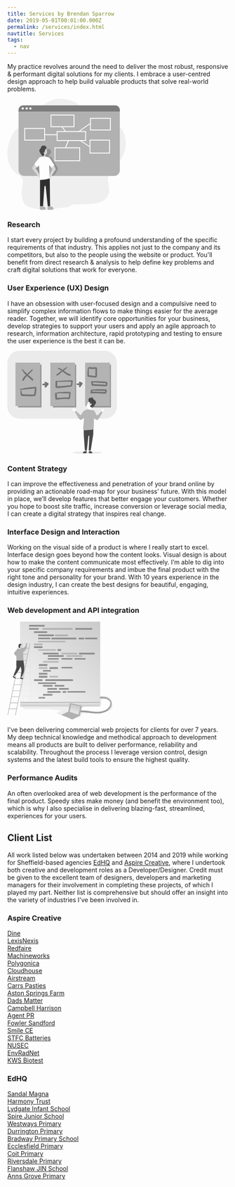 ```yaml
---
title: Services by Brendan Sparrow
date: 2019-05-01T00:01:00.000Z
permalink: /services/index.html
navtitle: Services
tags:
  - nav
---
```


<div class="illustrated">
  <p>My practice revolves around the need to deliver the most robust, responsive &amp; performant digital solutions for my clients. I embrace a user-centred design approach to help build valuable products that solve real-world problems.</p>
<svg xmlns="http://www.w3.org/2000/svg" width="270" height="253">
  <g fill="none" fill-rule="nonzero" style="mix-blend-mode:multiply">
    <path fill="#B3B3B3" d="M43.822 243.112c-.461.434 20.837 11.632 58.762 8.983 4.037-.275 11.276-3.442 15.3-3.866 5.179-.504 10.421-.258 15.583-.928 5.162-.67 10.434-2.442 13.963-6.256-25.09 6.667-65.676 1.47-91.21 2.123-5.75.149-9.474.78-12.364-.068-.016.002-.027.006-.034.012-2.876-.851-4.93-3.147-7.336-8.832-4.329-10.254-4.295-23.708-2.488-34.453 1.087-6.46 2.92-13.594-.517-19.168-2.314-3.747-6.49-5.815-10.154-8.257C10.21 163.675 2.26 148.305.449 132.604c-1.81-15.7 2.014-31.655 8.631-45.999 2.323-5.023 5.023-9.948 8.789-13.987 6.105-6.57 14.512-10.377 22.162-15.04A105.325 105.325 0 0 0 66.46 34.655c5.953-7.206 11-15.289 17.948-21.545 20.678-18.587 54.345-16.167 77.333-.539 15.012 10.194 26.808 25.212 43.314 32.74 17.491 8.003 39.54 7.333 53.058 21.037 6.926 7.016 10.375 16.866 11.488 26.666a69.087 69.087 0 0 1-14.187 49.89c-9.948 12.62-25.066 23.36-26.026 39.421-.474 7.948 2.826 15.683 2.962 23.644.22 11.445-6.72 22.715-17.022 27.658-17.627 8.456-59.727 5.264-67.918 7.439-25.112 6.667-65.676 1.466-91.206 2.12-5.75.148-9.474.77-12.364-.069a8.329 8.329 0 0 1-.017-.005z" opacity=".18"/>
    <rect width="231" height="160.5" x="25.5" y="15" fill="#B3B3B3" rx="13"/>
    <path fill="#000" d="M68.01 166.86c-2.286-2.645-5.18-5.4-5.002-8.901.13-2.59 1.947-4.735 3.675-6.663l4.056-4.536 5.433-6.061a34.275 34.275 0 0 1 4.335-4.286 4.94 4.94 0 0 0 1.14-1.06c.19-.301.343-.626.452-.966a44.877 44.877 0 0 0 2.662-14.933c0-1.242 0-2.62.845-3.522.587-.628 1.462-.878 2.29-1.094 1.82-.479 3.688-.928 5.568-.822 1.88.106 3.802.847 4.956 2.335 1.373 1.789 1.385 4.239 1.339 6.49-.047 2.25-6.265 5.447-6.303 7.68 0 .585 4.25.674 4.786.899 2.822 1.191 4.462 6.066 4.723 6.51 4.36 7.376 6.156 9.555 10.516 16.935.68 1.148 1.377 2.348 1.5 3.683.122 1.335-.355 2.683-.892 3.93a39.553 39.553 0 0 1-7.224 11.147 4.73 4.73 0 0 1-1.601 1.272c-1.74.725-3.756-.619-5.581-.157 1.795-3.989 6.527-6.413 7.296-10.724.422-2.446-.587-4.976-2.167-6.896-1.58-1.92-3.655-3.328-5.708-4.722-.532 3.71-1.066 7.42-1.601 11.13-.423 2.934-.845 5.914-.444 8.855.14 1.047.258 2.378-.659 2.891-.37.164-.774.237-1.179.212-5.999.06-11.994-.072-17.984-.394-1.982-.11-3.405 0-4.707-1.594-1.685-2.056-2.75-4.595-4.52-6.638z" opacity=".19"/>
    <path fill="#7E7E7E" d="M256.5 25.555V29h-231v-3.445C25.502 19.73 30.217 15.007 36.037 15h209.934c5.818.01 10.529 4.732 10.529 10.555z"/>
    <path fill="#FFF" d="M98.532 36.032h54.436v28.436H98.532V36.032zm1.936 26.5h50.564V37.968h-50.565v24.564zM38.532 66.532h47.436v28.436H38.532V66.531zm1.936 1.936v24.564h43.564V68.469H40.468zM188.532 43.532h47.435v28.436h-47.435V43.532zm1.935 26.5h43.565V45.468h-43.565v24.564zM107.532 110.532h58.436v31.436h-58.435v-31.435zm1.936 1.936v27.564h54.564v-27.565h-54.565zM187.532 93.032h46.435v31.436h-46.435V93.031zm1.935 29.5h42.565V94.969h-42.565v27.564zM112.532 73.532h66.936v22.436h-66.935V73.531zm1.936 20.5h63.064V75.469h-63.065v18.564z"/>
    <path fill="#FFF" d="M123.722 64.075l8.5 11.5 1.556-1.15-8.5-11.5zM85 82.718h28.5v-1.936H85zM187.942 55.71l-25.5 18 1.116 1.58 25.5-18zM188.519 108.184l-22-14-1.038 1.632 22 14zM138.609 94.622l-7 16.5 1.782.756 7-16.5z"/>
    <path fill="#D8D8D8" d="M89.745 114.716c.384 2.134.623 4.291.716 6.457a7.63 7.63 0 0 1-.142 2.42 2.681 2.681 0 0 1-1.47 1.83c-.453.185-.978.197-1.382.47-.325.241-.556.589-.654.984-.129.75-.129 1.515 0 2.265a3.13 3.13 0 0 1-.466 2.173 2.812 2.812 0 0 1-1.395.838 7.496 7.496 0 0 1-3.905.163 1.279 1.279 0 0 1-.57-.239 1.375 1.375 0 0 1-.367-.64 36.964 36.964 0 0 1-1.141-4.43c-.454-2.094-.925-4.234-.966-6.395-.042-2.16.387-4.388 1.594-6.172 1.208-1.784 3.29-3.057 5.414-2.931 1.192.145 2.35.5 3.422 1.046.895.41 1.104 1.19 1.312 2.161z"/>
    <path fill="#494949" d="M89.497 111.703c.059-1.082-.789-1.984-1.645-2.633-.16-.107-.3-.24-.418-.392-.12-.24-.21-.495-.267-.758-.346-.982-1.507-1.42-2.539-1.42-1.031 0-2.05.316-3.081.287-.835 0-1.67-.25-2.43.096a3.138 3.138 0 0 0-1.07.978A4.815 4.815 0 0 0 77 109.968c-.063.345-.059.703-.147 1.044a3.275 3.275 0 0 1-.55 1.058c-1.078 1.491-2.648 2.739-3.032 4.542-.242 1.142-.489 2.456.058 3.484 5.257 9.901 6.59 10.474 7.128 10.398.539-.075 3.524-.219 3.837-4.006.071-.256.097-.523.076-.788a1.412 1.412 0 0 0-.376-.548 4.608 4.608 0 0 1-.91-1.264 1.699 1.699 0 0 1 0-1.53 1.339 1.339 0 0 1 2.121-.143c.35-1.01-.69-2.153-.263-3.134.258-.594.977-.885 1.227-1.487.33-.797-.259-1.91.368-2.495.211-.148.435-.277.668-.387.355-.22.417-.519.605-.864.188-.346.222-.316.601-.514a1.955 1.955 0 0 0 1.086-1.63z"/>
    <path fill="#FFF" d="M79.657 131.606s-7.547 1.836-8.57 4.285c-1.021 2.45-9.29 10.104-9.083 13.148.207 3.045 5.883 6.904 5.883 6.904l4.341-4.222 2.04 32.84s8.269 2.112 14.68 0c6.41-2.11 7.513-3.685 7.513-3.685l-1.103-30.355 5.216 6.794 6.926-5.962s-10.22-16.648-11.96-17.662c-1.74-1.013-9.536-2.191-9.536-2.191s-3.446 2.077-6.347.106z"/>
    <path fill="#D8D8D8" d="M62.027 149s-5.383 7.412-5.526 8.633c-.143 1.22 14.56 19.271 14.56 19.271s1.108 4.024 2.939 4.596l-.584-9.661s-8.029-13.515-9-13.302l2.844-3.02s-4.577-3.21-5.233-6.517zM100.784 157.32l2.01 2.852-6.385 12.982s-2.283 1.175-2.405 2.249c-.122 1.073 2.484 0 2.484 0L96.69 181s2.812-3.098 4.094-5.597c1.283-2.5 8.828-13.58 9.156-14.955.61-2.465-3.611-7.948-3.611-7.948l-5.545 4.82z"/>
    <path fill="#2F2F2F" d="M74.5 184.686V244.5h6.861l3.14-45.683 2.754-.505 4.909 46.167H97.5L96.68 181s-8.965 3.135-22.18 3.686z"/>
    <path fill="#B3B3B3" d="M87.478 251.533c0 .129 0 .262-.03.39 0 0-10.207 1.057-11.886.31-1.68-.747-1.56-1.185-1.56-1.185l.471-6.548h6.96c4.991.76 5.925 4.246 6.058 6.157v.043c.015.278.011.556-.013.833zM91.93 244.5l-.428 6.545s-.124.429 1.561 1.184c1.686.755 11.897-.309 11.897-.309s.922-6.36-6.043-7.42h-6.986z"/>
    <circle cx="35" cy="22" r="2.5" fill="#FFF"/>
    <circle cx="44" cy="22" r="2.5" fill="#FFF"/>
    <circle cx="52.5" cy="22" r="2.5" fill="#FFF"/>
  </g>
</svg>

</div>


### Research

I start every project by building a profound understanding of the specific requirements of that industry. This applies not just to the company and its competitors, but also to the people using the website or product. You'll benefit from direct research &amp; analysis to help define key problems and craft digital solutions that work for everyone.


### User Experience (UX) Design

<div class="illustrated">
  <p>I have an obsession with user-focused design and a compulsive need to simplify complex information flows to make things easier for the average reader. Together, we will identify core opportunities for your business, develop strategies to support your users and apply an agile approach to research, information architecture, rapid prototyping and testing to ensure the user experience is the best it can be.</p>
  <svg xmlns="http://www.w3.org/2000/svg" width="250" height="235">
  <g fill="none" fill-rule="nonzero">
    <ellipse cx="182.529" cy="231.623" fill="#B3B3B3" opacity=".25" rx="33.975" ry="2.853"/>
    <rect width="249.676" height="154.446" fill="#B3B3B3" opacity=".25" rx="27.6"/>
    <path fill="#979797" d="M24.569 31.471h53.275v97.441H24.569zM103.755 31.471h53.275v97.441h-53.275zM182.946 31.471h53.275v97.441h-53.275z"/>
    <path fill="#4A4A4A" d="M175.157 179.667c-.507.05-.897.47-.907.98v8.691c-.025 2.99 2.216 31.123 2.657 36.613.04.525.478.93 1.005.931h2.45a.98.98 0 0 0 .981-.902l3.51-31.887a.98.98 0 0 1 .765-.872 1.005 1.005 0 0 1 1.245 1.02l-1.245 31.587a1.015 1.015 0 0 0 1.01 1.054h2.71c.492-.006.906-.367.98-.853.824-5.254 5.192-33.171 5.525-35.171.3-1.784.23-9.432.196-12.314a1.015 1.015 0 0 0-1.117-.98l-19.765 2.103z"/>
    <path fill="#B3B3B3" d="M18.539 26.877h56.294v98.946H18.539zM97.995 26.877h56.294v98.946H97.995zM177.446 26.877h56.294v98.946h-56.294z"/>
    <path fill="#747474" d="M65.892 90.495c-.314 3.368-.431 7.608-1.71 10.755-1.157 2.853-5.25 2.069-7.711 2.108a247.647 247.647 0 0 1-19.03-.412c-1.794-.113-3.632 0-5.245-.794a1.667 1.667 0 0 1-1.167-.642c-1.171-1.574-1.01-3.878-1.093-5.78-.134-2.073.03-4.155.49-6.181a.686.686 0 0 1 1.31 0c.49 2.054.75 4.132 1.141 6.21.197 1.02.52 2.016.692 3.016 1.416-.162 2.94.142 4.338.235a251.054 251.054 0 0 0 17.127.54c1.113-.001 2.22-.001 3.334-.025.549 0 1.598.151 2.308.078-.171-.177.265-1.01.373-1.55.181-.886.343-1.778.49-2.67.327-1.919.572-3.847.736-5.785.078-.868.534-2.804.406-4.005-1.093-.044-2.416.319-3.372.407l-4.26.397c-2.84.268-5.678.552-8.515.853-2.993.327-5.987.624-8.98.892-2.819.26-5.706.083-8.495.387-.883.094-1.074-1.402-.206-1.544 4.333-.715 8.588-1.931 12.98-2.544 3.922-.549 7.843-.98 11.794-1.436 1.893-.21 3.79-.427 5.682-.618 1.588-.162 3.71-.809 5.255-.147 2.799 1.196 1.544 5.961 1.328 8.255zM38.118 50.735a29.848 29.848 0 0 0 4.088 4.554c-3.294 3.128-6.8 6.8-8.24 11.01-.677 1.96 2.088 2.828 3.152 1.328 1.5-2.112 2.661-4.411 4.318-6.426a57.66 57.66 0 0 1 3.329-3.681c3.774 3.132 7.755 6 10.931 9.804 1.677 2.004 4.574-.893 2.878-2.878-3.221-3.765-7.314-6.495-11.182-9.515 3.559-3.431 7.152-6.808 10.26-10.686.922-1.147-.598-2.78-1.657-1.652-3.46 3.677-7.397 6.863-11.137 10.25a40.902 40.902 0 0 1-5.05-5.29c-1.622-2.033-3.274-3.984-5.475-5.416-.98-.622-2.098.829-1.23 1.598 2.2 1.956 3.323 4.633 5.015 7zM114.559 56.255c3.794-1.667 6.539-5.392 9.74-7.927l1.47-1.161c1.29 1.014 2.57 2.049 3.883 3.054a51.686 51.686 0 0 0 6.206 4.156c2.2 1.23 4.966 3.035 7.549 2.53 1.206-.235 1.333-1.73.667-2.525-.898-1.058-1.804-1.245-3.084-1.764a37.804 37.804 0 0 1-4.412-2.162c-2.225-1.27-4.299-2.77-6.406-4.216l-1.73-1.191c.543-.426 1.087-.853 1.622-1.29.98-.784 1.96-1.558 2.94-2.377.604-.514 2.452-2.735 3.246-2.534a.707.707 0 1 0 .377-1.363c-1.857-.49-3.166.78-4.68 1.755-2.04 1.309-4.01 2.726-5.981 4.142a45.515 45.515 0 0 0-8.892-4.71c-1.28-.49-2.201 1.656-.942 2.225a37.858 37.858 0 0 1 7.196 4.378c-1.514 1.078-3.02 2.176-4.44 3.372-1.962 1.667-3.707 3.466-6.113 4.52-2.123.926-.304 3.995 1.784 3.088zM147.559 67.328a266.838 266.838 0 0 0-34 1.638 1.96 1.96 0 0 0-3.647.94c-.152 3.03-.118 6.08-.157 9.119 0 1.794-.53 4.289 1.338 5.338 1.868 1.049 5.235.181 7.319.044 3.14-.206 6.28-.453 9.421-.74 5.696-.53 11.765-.888 17.334-2.152 1.882-.427 2.612-1.569 2.862-3.432.407-3.058.726-6.132 1.094-9.2.098-.849-.8-1.545-1.564-1.555zm-2.451 8.461c-.172 1.319.196 2.368-1.314 2.623-1.235.206-2.505.284-3.75.421-4.377.49-8.765.839-13.152 1.192-2.2.176-4.399.34-6.598.49-1.255.078-2.51.147-3.77.215-.833.045-2.078-.152-2.828.138h-.103v-.907l.059-2.736c.044-2.102.127-4.215.123-6.318 10.637-.593 21.362-.72 32.014-.49-.222 1.784-.45 3.575-.681 5.372zM142.54 93.544c-5.687-.04-11.393 0-17.074.26-4.495.21-9.358.162-13.613 1.828-.878-.867-2.593-.171-2.78 1.226-.539 4.044.162 8.426.432 12.49.064.98.828 2 1.917 1.917 8.279-.672 16.705-1.834 25-1.623 1.47.04 3.558.633 4.946.108 1.26-.49 1.52-1.672 1.784-2.863a46.53 46.53 0 0 0 .98-11.74 1.632 1.632 0 0 0-1.593-1.603zm-2.535 12.47l-.113.49h-.137c-.49-.328-1.726-.166-2.363-.205-1.74-.108-3.485-.118-5.225-.083-6.304.132-12.608.657-18.902 1.078-.093-3.309-.108-6.755-.77-9.956 4.54-1.206 9.78-.568 14.392-.632 4.691-.064 9.383-.054 14.074 0 0 1.206-.035 2.417-.128 3.627-.137 1.927-.735 3.814-.828 5.682zM197.53 60.828c1.524.192 3.235.603 4.715-.039 2.79-1.215 2.265-4.647 2.265-7.127 0-4.162.034-8.334 0-12.486-.025-3.137-1.226-4.225-4.343-3.754a32.51 32.51 0 0 1-12.255-.49 1.775 1.775 0 0 0-1.907.71.936.936 0 0 0-.956.324c-1.96 2.681-1.931 5.985-2.162 9.176-.142 2.025-.2 4.05-.235 6.079-.03 1.392-.446 3.52.343 4.808.588.956 1.686 1.084 2.691 1.246 2.05.333 4.108.593 6.172.852l5.671.701zm-11.496-4.995c-.514-2.74-.112-5.99-.196-8.706-.068-2.318-.284-4.794.236-7.083.233.221.523.374.838.441 2.476.583 5.002.923 7.544 1.015 2.113.064 4.181-.319 6.26-.46a.657.657 0 0 1 0 .136V52.221c0 1.2.382 3.21 0 4.323-.191.569.083.559-.593.819-.373.142-1.27-.138-1.662-.187-1.422-.171-2.843-.352-4.265-.534a633.002 633.002 0 0 0-4.265-.534c-.906-.108-2.735.015-3.897-.275zM192.446 69.716c-.309.03-.618.044-.921.073a1.078 1.078 0 0 0 0 2.157h.21a30.392 30.392 0 0 0 0 4.118c.044 1.294.05 2.603 1.378 3.26 1.328.656 3.23.387 4.666.446l6.177.25 12.833.524c2.059.088 4.118.186 6.177.25 1.323.044 2.77.152 3.799-.863 1.495-1.47 2.034-6.52.936-8.25-.72-1.142-2.078-1.142-3.27-1.264-2.245-.236-4.5-.412-6.755-.574a169.608 169.608 0 0 0-23.25-.294 1.569 1.569 0 0 0-1.98.167zm16.04 2.94c2.744.148 5.485.349 8.225.57 1.289.102 2.573.215 3.863.333.936.093 2.789 0 3.985.284.088 1.142.03 2.941-.49 3.309-.52.368-3.182-.103-3.922-.137l-9.03-.407-8.558-.387-4.275-.196-1.902-.089c-.147 0-.563-.063-.95-.108-.094-1.23.058-2.48-.025-3.71 4.338.181 8.71.304 13.078.539zM223.902 87.75c-3.72-.26-7.49-.24-11.216-.294-7.27-.108-14.49.054-21.69 1.069-.663.093-.746.735-.491 1.2a.819.819 0 0 0-.04.099c-.49 1.47-.49 3.044-.842 4.563a1.995 1.995 0 0 0 1.897 2.49c7.333-.062 14.663.036 21.99.295 3.098.117 6.686.784 9.745.289 2.941-.49 3.235-3.432 3.554-5.927.314-2.397-.515-3.617-2.907-3.784zm-1.47 5.946c-.785.456-3.167-.103-4.118-.157-3.025-.176-6.054-.289-9.079-.382a459.75 459.75 0 0 0-15.309-.216 7.657 7.657 0 0 0-.049-2.524c4.81.313 9.608.377 14.437.49 2.764.059 5.53.078 8.294.142l3.897.103 2.45.078.344.035c-.118 1.005-.358 2.122-.887 2.431h.02zM91.71 72.784a47.593 47.593 0 0 0-5.102-2.358 1.554 1.554 0 0 0-1.55.407 1.74 1.74 0 0 0-.342.52l-.064.181a1.534 1.534 0 0 0 .407 1.55c.56.426 1.147.819 1.755 1.176l-.49.024c-1.804.084-3.726.108-5.461.638-1.569.49-1.662 2.838 0 3.274 1.76.46 3.652.427 5.46.436h.49a14.426 14.426 0 0 0-1.686 2.196c-1.205 2.045 1.442 3.74 3.098 2.393 1.368-1.113 2.427-2.652 3.56-3.996.872-1.034 2.269-2.166 2.289-3.637.02-1.47-1.167-2.181-2.363-2.804zM170.706 72.74a21.03 21.03 0 0 0-4.956-2.343c-.873-.24-2.637.025-2.544 1.319.069.98.76 1.75 1.662 2.382-.863.093-1.73.147-2.603.157-1.236 0-2.613-.04-3.775.426a1.348 1.348 0 0 0-.318 2.422c1.73 1.216 4.21 1.22 6.5.98-.701.927-1.471 1.843-1.437 3.05 0 1.088 1.142 2.117 2.26 1.72 1.407-.49 1.985-1.701 2.809-2.873a408.299 408.299 0 0 0 3.122-4.5 2.03 2.03 0 0 0-.72-2.74z"/>
    <path fill="#FFF" d="M153.5 134.123c-.466.044-.814-.398-1.088-.78a16.21 16.21 0 0 0-2.73-2.975 4.005 4.005 0 0 0 .93 2.578l-.833-1.745c-.088-.186-.25-.402-.446-.338-.196.063-.19.24-.2.397a3.53 3.53 0 0 0 .823 2.475l-.554-1.299c-.083-.19-.206-.411-.417-.416-.21-.005-.377.323-.382.578a2.863 2.863 0 0 0 1.088 2.29 1.642 1.642 0 0 0-1.176-.952c-.157.618.313 1.216.789 1.647 1.426 1.314 6.304 4.8 7.132 1.211.216-.926-.426-1.441-.98-2.103-.824-1.02-.927-2.53-1.804-3.431-.044.206-.368 2.887-.152 2.863zM215.598 132.417h.466c.127.624.23 1.251.309 1.882.039.348.176.804.529.804a.652.652 0 0 0 .49-.358c.696-1.03.775-2.333.887-3.569 0-.19.103-.44.295-.416.19.024.205.215.22.372.086.879.086 1.764 0 2.643a4.456 4.456 0 0 1 .348-2.113c.201-.03.3.235.319.436a6.559 6.559 0 0 1-.186 2.25 8.03 8.03 0 0 1 .303-1.402c.045-.142.152-.314.295-.27.142.045.132.162.142.265a5.123 5.123 0 0 1-.343 2.412c.043-.389.138-.77.284-1.132.088-.045.167.088.176.19a3.226 3.226 0 0 1-.49 1.716c-.755 1.471-2.941 5.363-4.02 2.108-.24-.72-.21-5.818-.024-5.818zM185.848 115.833s-3.922 4.339-4.515 8.937c-.593 4.598 3.226 5.642 3.618 5.995.392.353 0 4.367 0 4.367s8.059 2.211 7.162.922c-1.843-2.637 1.127-5.931 1.127-5.931s6.726-16.23-7.392-14.29z"/>
    <path fill="#4A4A4A" d="M185.118 110.71a6.245 6.245 0 0 1 4.411-4.362 7.118 7.118 0 0 0-1.004 2.877 4.5 4.5 0 0 1 2.794-2.696 7.843 7.843 0 0 1 3.97-.225 6.804 6.804 0 0 0-2 1.294l2.868-.49c-.632.03-1.025.774-.917 1.392a2.941 2.941 0 0 0 1.035 1.544c1.22 1.123 2.637 2.03 3.813 3.201 1.177 1.172 2.142 2.701 2.113 4.363-.025 1.568-.936 3.015-2.113 4.054-.23.17-.417.389-.549.642-.075.26-.107.53-.093.799-.073 1.613-1.47 2.804-2.833 3.686-1.363.883-2.863 1.794-3.373 3.324a3.294 3.294 0 0 1-1.436-2.338 2.118 2.118 0 0 0-1.245 1.044 2.873 2.873 0 0 1-.588-1.79 3.24 3.24 0 0 0-1.236.98l.05-4.445c.46.784 1.68.353 2.347-.26.74-.686 1.388-1.765.917-2.657-.426-.799-1.593-.946-2.402-.53a4.735 4.735 0 0 0-1.774 2.015c-.515-.676-.162-1.652.274-2.382.436-.73.951-1.47.701-2.309-3.255.623-4.348-4.397-3.73-6.73z"/>
    <path fill="#B6B6B6" d="M217.137 139.515l-.147.299c-1.137 2.284-8.539 16.94-11.72 17.45-3.432.55-7.73-4.048-7.73-4.048v.46l-.437 20.711a5.52 5.52 0 0 1-5.152 5.392l-12.985.878-1.745.118a4.113 4.113 0 0 1-4.368-4.461l2.157-24.24s-4.809 5.882-8.785 4.808c-3.975-1.073-12.147-18.51-12.147-18.51l2.373-1.573 10.716 9.917s.69-.554 4.411-6.348c3.721-5.794 8.971-6.49 10.785-6.902a9.926 9.926 0 0 1 2.593.098c3.921.46 10.662 1.887 12.45 2.49 2.349.799 4.413 9.142 6.628 10.662 2.216 1.52 9.843-8.8 10.069-9.103l1.328.828 1.706 1.074z"/>
    <path fill="#ECECEC" d="M177.623 226.907v2.113l2.941-.231.186-1.882zM186.176 226.907v2.113l2.947-.231.181-1.882z"/>
    <path fill="#4A4A4A" d="M180.843 227.926a4.348 4.348 0 0 1-2.5.78.882.882 0 0 1-.49-.108c-.147-.098-.235-.274-.387-.368a.936.936 0 0 0-.824.079l-2.01.877c-.82.273-1.55.77-2.103 1.437-.172.23-.266.51-.27.799.066.46.336.866.736 1.103.86.566 1.878.848 2.907.803 1.023-.04 2.038-.19 3.03-.446a2.632 2.632 0 0 0 1.392-.612c.26-.305.43-.677.49-1.074.122-.583.112-1.176.225-1.755.015-.122-.02-1.642-.196-1.515zM188.353 228.975c.28-.083.642-1.014.931-1.053.589-.079 1.142.568 1.642.892a8.716 8.716 0 0 1 2.182 1.755c.49.598.755 1.524.235 2.073-.368.387-2.04.412-1.505.407h-2.94a11.201 11.201 0 0 1-1.565-.162c-2.28-.333-1.495-2.539-1.554-3.681-.132-2.319 1.285.152 2.574-.23z"/>
  </g>
</svg>

</div>



### Content Strategy

I can improve the effectiveness and penetration of your brand online by providing an actionable road-map for your business’ future. With this model in place, we’ll develop features that better engage your customers. Whether you hope to boost site traffic, increase conversion or leverage social media, I can create a digital strategy that inspires real change.


### Interface Design and Interaction

Working on the visual side of a product is where I really start to excel. Interface design goes beyond how the content looks. Visual design is about how to make the content communicate most effectively. I’m able to dig into your specific company requirements and imbue the final product with the right tone and personality for your brand. With 10 years experience in the design industry, I can create the best designs for beautiful, engaging, intuitive experiences.

### Web development and API integration

<div class="illustrated">
  <svg xmlns="http://www.w3.org/2000/svg" width="240" height="223">
  <defs>
    <linearGradient id="a" x1="152.375%" x2="-11.785%" y1="-62.691%" y2="118.011%">
      <stop offset="0%" stop-color="#FFF" stop-opacity="0"/>
      <stop offset="100%" stop-color="#FFF"/>
    </linearGradient>
    <linearGradient id="b" x1="50.002%" x2="50.002%" y1="208.092%" y2="-98.947%">
      <stop offset="0%" stop-color="#FFF" stop-opacity="0"/>
      <stop offset="99%" stop-color="#FFF"/>
    </linearGradient>
    <linearGradient id="c" x1="74.508%" x2="26.609%" y1="-61.705%" y2="146.279%">
      <stop offset="0%" stop-color="#FFF" stop-opacity="0"/>
      <stop offset="100%" stop-color="#FFF"/>
    </linearGradient>
  </defs>
  <g fill="none" fill-rule="nonzero" style="mix-blend-mode:multiply">
    <path fill="#6D6D6D" d="M239.68 188.516c.414 4.651-.61 8.62-2.333 10.772-1.723 2.152-4.3 3.495-6.964 4.211-2.664.716-11.311 2.884-14.064 3.039 2.675-.832 12.97-3.942 14.312-6.402a31.773 31.773 0 0 0 1.475-3.485c.909-2.284 2.098-12.974 3.854-14.73 2.042-2.026 3.523 4.338 3.72 6.595zM124.789 201.418a663.743 663.743 0 0 0-73.905-2.554c-7.001.154-15.214-.16-19.233-5.895 4.487-3.496 10.586-3.853 16.266-4.046 55.833-1.993 107.62-3.683 163.454-5.675-2.56-1.855 0-6.386-.518-9.507 5.505-1.684 17.153.93 20.769 4.756-3.385-2.427-10.607-3.303-13.69-2.042-3.082 1.26-5.582 4.035-3.903 6.903.496.848 1.294 1.569 1.426 2.543.22 1.624-1.48 2.802-2.994 3.43-13.338 5.504-29.555.236-42.44 6.748a4.91 4.91 0 0 0-1.96 1.514c-1.916 2.912 2.576 5.768 6.01 6.346a246.094 246.094 0 0 0 37.179 3.424l-42.215 1.96c1.205 1.442.594 3.776-.81 5.026-1.403 1.25-3.335 1.651-5.185 1.981-15.622 2.67-37.75 1.608-50.84-8.807 3.98-2.334 8.394-4.134 12.589-6.105z" opacity=".1"/>
    <path fill="#B3B3B3" d="M23.367 61.525l-6.055 6.903c-1.057 1.2-2.202 2.62-1.96 4.205.199.894.64 1.715 1.277 2.373a21.958 21.958 0 0 0 3.892 3.638c2.037-5.549 3.611-11.246 2.846-17.12zM29.312 0h182.262v182.73H29.312z"/>
    <path fill="url(#a)" d="M29.312 0h182.262v182.73H29.312z"/>
    <path fill="#B3B3B3" d="M.335 212.178L33.397 49.232l1.133.23L1.468 212.407zM17.698 212.981L51.052 49.624l1.133.231L18.83 213.213z"/>
    <path fill="#B3B3B3" d="M31.635 59.868h17.67v1.156h-17.67zM28.85 73.662h17.67v1.156H28.85zM26.059 87.451h17.67v1.156h-17.67zM23.268 101.246h17.67v1.156h-17.67zM20.477 115.04h17.67v1.156h-17.67zM17.686 128.835h17.67v1.156h-17.67zM14.901 142.629h17.67v1.156h-17.67zM12.11 156.424h17.67v1.156H12.11zM9.319 170.218h17.67v1.156H9.319zM6.528 184.013h17.67v1.156H6.528zM3.738 197.802h17.67v1.156H3.738z"/>
    <path fill="#AAA" d="M53.846 182.576L52.404 51.49l-1.206-.231.11 9.98h-3.22c-.05-1.718-.286-3.38-.892-4.503-1.7-3.165-3.853 0-4.47 2.119-.275.925-.704 1.9-1.535 2.367h-3.248a5.554 5.554 0 0 0-1.156-.11 3.81 3.81 0 0 0-.71.105h-1.651l-.127-10.156-1.205-.226.154 12.583c-.083.132-.165.27-.237.413-.738 1.448-.925 3.1-1.1 4.718-1.542 16.2-.728 32.515.093 48.765.143 2.813.291 5.675 1.255 8.323.206.571.462 1.124.765 1.651l.693 55.332 19.129-.044zm-1.206-.27l-16.695-.038-.149-12.325 16.707.039.137 12.324zm-.148-13.453l-16.723-.038-.154-12.325 16.728.044.149 12.32zm-.149-13.447l-16.728-.061-.154-12.325 16.745.044.137 12.342zm-.149-13.454l-16.75-.044-.154-12.325h1.1c.154.083.312.156.474.22.96.33 2.014.255 2.918-.209h12.286l.126 12.358zm-.148-13.453H40.993c.155-.263.256-.555.297-.859.154-1.15-.484-2.229-.92-3.302-1.04-2.577-.935-5.417-.319-8.164l11.863.028.132 12.297zm-.149-13.453h-11.56c.199-.721.43-1.431.678-2.125 1.233-3.402 2.906-6.671 3.72-10.183h7.03l.132 12.308zm-.165-13.453h-6.776c.694-4.046.149-8.257.407-12.325H51.6l.132 12.325zm-.149-13.454h-6.12c.099-.983.27-1.958.511-2.917.364-1.387.903-2.752 1.129-4.156a21.468 21.468 0 0 0-.1-5.246h4.448l.132 12.32zm-.28-25.772l.137 12.325h-4.524a17.538 17.538 0 0 1-.044-1.784c.077-2.125.666-4.2.913-6.314.173-1.4.272-2.81.298-4.222l3.22-.005z" opacity=".1"/>
    <g fill="#747474" opacity=".75">
      <path d="M49.459 7.596h35.648v3.721H49.459zM49.459 14.802h21.76v3.501h-21.76z"/>
      <path d="M79.993 14.802h68.472v3.523H79.993z" opacity=".54"/>
      <path d="M154.872 14.802h38.543v3.523h-38.543zM60.776 22.007h29.917v3.694H60.776z"/>
      <path d="M60.776 49.701h19.42v4.156h-19.42z" opacity=".48"/>
      <path d="M114.402 62.406h8.202v4.139h-8.202zM60.776 55.899h19.42v4.156h-19.42zM60.776 130.91h19.42v4.156h-19.42zM71.83 96.584h19.42v4.156H71.83z"/>
      <path d="M71.83 103.404h19.42v4.156H71.83z" opacity=".48"/>
      <path d="M71.83 116.422h19.42v4.156H71.83zM71.83 123.242h19.42v4.156H71.83zM96.01 103.404h19.42v4.156H96.01z"/>
      <path d="M96.01 123.033h19.42v4.156H96.01z" opacity=".48"/>
      <path d="M86.505 130.91h63.044v4.156H86.505zM70.382 29.213h35.648v3.721H70.382z"/>
      <path d="M108.358 29.213h29.879v4.134h-29.88z" opacity=".52"/>
      <path d="M70.332 36.424H97.86v3.501H70.332z"/>
      <path d="M70.332 62.873h40.25v3.264h-40.25z" opacity=".48"/>
      <path d="M177.374 36.424h27.528v3.501h-27.528zM100.503 36.424h56.807v3.881h-56.807zM162.705 36.424h12.523v3.947h-12.523z"/>
      <path d="M70.228 43.629h62.07v3.473h-62.07z" opacity=".48"/>
      <path d="M70.228 138.171h40.938v3.628H70.228zM81.23 70.75h35.649v3.721H81.23z"/>
      <path d="M81.23 89.554h35.649v3.721H81.23z" opacity=".48"/>
      <path d="M81.23 164.571h21.65v3.6H81.23zM71.472 171.545h14.664v3.325H71.472zM81.23 144.11h21.98v3.721H81.23zM107.736 144.11h21.98v3.721h-21.98zM91.31 150.93h21.98v3.721H91.31zM117.809 150.93h21.98v3.721h-21.98zM91.31 157.905h30.154v3.721H91.31zM126.182 157.905h8.053v3.721h-8.053zM81.23 110.015h17.83v3.556H81.23zM92.07 82.943h24.815v3.314H92.07zM123.479 82.943h24.815v3.314h-24.815zM123.479 102.991h24.815v3.314h-24.815zM153.237 82.943h24.815v3.314h-24.815zM137.163 158.059h40.888v3.314h-40.888z"/>
      <path d="M123.39 70.75h35.649v3.721H123.39z" opacity=".48"/>
      <path d="M92.808 76.332h35.648v3.721H92.808z"/>
      <path d="M134.962 76.332h35.648v3.721h-35.648z" opacity=".48"/>
      <path d="M163.53 70.75h35.648v3.721H163.53z"/>
    </g>
    <path fill="#F0F0F0" d="M44.064 48.006a2.813 2.813 0 0 1-.137-1.002 1.47 1.47 0 0 0 0-.44 1.651 1.651 0 0 0-.358-.551 1.778 1.778 0 0 1-.253-1.652c.38-.077.512-.374.644-.732.093-.371.247-.725.457-1.046a.286.286 0 0 1 .203-.126c.091.009.17.065.21.149.159.319-.05.754.164 1.034.127.154.347.204.501.325.33.248.347.754.639 1.035.069.053.132.114.187.182.06.11.084.238.066.363-.033.49-.203.961-.49 1.36-.279.279-.48.626-.583 1.007a1.26 1.26 0 0 1-.044.352.473.473 0 0 1-.55.237c-.204-.05-.485-.39-.656-.495z"/>
    <path fill="#B3B3B3" d="M33.325 61.305a2.488 2.488 0 0 0-.55-.55 1.855 1.855 0 0 0-1.162-.287c-.404.04-.805.105-1.2.198-1.729.32-3.501-.083-5.257 0-1.97.116-2.708 2.202-3.055 3.039a17.615 17.615 0 0 0-1.288 5.058c-.083.826-.105 1.652-.127 2.488-.099 3.375-.325 6.716-.192 10.09l.22 5.538c-.025.332.062.664.247.941.204.202.462.338.744.391 3.11.897 6.39.92 9.627.92 1.651 0 3.534-.1 4.624-1.344 1.2-1.376.886-3.451.633-5.257-.93-6.924.952-15.655-3.264-21.225z"/>
    <path fill="#F0F0F0" d="M31.156 58.772c.405-.288.74-.664.98-1.1.158-.42.212-.871.16-1.316a4.761 4.761 0 0 0-.551-2.02 2.543 2.543 0 0 0-1.618-1.26c-1.101-.226-2.235.55-2.753 1.53a7.31 7.31 0 0 0-.655 3.302c-.038 1.426-1.134 3.606.204 4.107 1.547.578 2.752-1.101 3.01-1.839a3.21 3.21 0 0 1 1.223-1.404z"/>
    <path fill="#494949" d="M31.651 51.473a2.61 2.61 0 0 1-.412 1.377c-.23.45-.507.874-.826 1.266a2.956 2.956 0 0 0-.55.748 2.24 2.24 0 0 0 .12 1.437c-.236.121-.462-.418-.682-.27a.275.275 0 0 0-.083.138.985.985 0 0 0 .237.985.66.66 0 0 1 .176.215c.066.17-.077.347-.143.517-.165.419.127.93-.094 1.321a1.1 1.1 0 0 1-.957.419c-.644.044-1.288.06-1.932.044a.738.738 0 0 1-.38-.077.793.793 0 0 1-.292-.55 20.455 20.455 0 0 1-.55-4.84c-.04-.48.071-.961.319-1.375.192-.26.473-.43.677-.667.204-.236.402-.688.671-.985a3 3 0 0 1 1.437-.726c1.063-.281 3.143-.683 3.264 1.023zM20.615 101.637c.1.833.12 1.673.06 2.51-.095.67-.246 1.33-.451 1.976a56.752 56.752 0 0 1-2.62 7.668c-.76 1.651-1.69 3.303-2.296 5.02a29.383 29.383 0 0 0-1.205 6.259 2.593 2.593 0 0 0 1.354-.876 68.741 68.741 0 0 0 12.182-16.739 17.411 17.411 0 0 0 1.65-4.134c.232-1.225.348-2.469.348-3.715a59.714 59.714 0 0 0-.121-8.065c-.1-.935-.32-1.987-1.101-2.482a2.956 2.956 0 0 0-1.288-.347c-1.503-.138-3.039 0-4.52-.33-.55-.11-1.403-.639-1.81-.287-.408.353-.182 2.081-.204 2.555a88.965 88.965 0 0 0 .022 10.987z"/>
    <path fill="#494949" d="M32.042 109.41c.13 2.108.012 4.226-.352 6.307l-1.426 10.69a1.1 1.1 0 0 0 1.569.37c.494-.36.876-.853 1.1-1.421 2.164-4.25 4.355-8.582 5.159-13.277.338-2.207.476-4.44.413-6.672a82.283 82.283 0 0 0-1.916-16.668 1.1 1.1 0 0 0-.336-.688 1.145 1.145 0 0 0-.803-.099l-4.905.617c-1.173.148-6.892-.028-6.892-.028s1.987 4.888 2.554 6.402c1.723 4.602 5.835 9.38 5.835 14.466z"/>
    <path fill="#F0F0F0" d="M12.99 125.9c.091.213.228.401.403.551a7.288 7.288 0 0 0 4.018 2.004c.405.118.843.013 1.15-.275a.88.88 0 0 0-.137-1.101 3.028 3.028 0 0 0-.985-.633 2.879 2.879 0 0 1-1.608-1.574c-.787-2.62-3.517-1.123-2.84 1.029zM29.741 128.752a2.34 2.34 0 0 0 1.184.964c1.189.55 2.526 1.023 3.814.726.377-.063.718-.258.964-.55a.793.793 0 0 0-.033-1.03c-.298-.27-.765-.187-1.167-.23a1.651 1.651 0 0 1-1.162-.705c-.148-.22-.242-.474-.38-.7-1.183-1.992-4.238-.572-3.22 1.525z"/>
    <path fill="#494949" d="M12.897 124.128a.958.958 0 0 1 .875-.308c.463.11.705.655 1.145.842.199.083.419.088.622.16.38.183.718.444.991.765.782.716 1.91 1.101 2.428 2.01a.65.65 0 0 1 .071.627.617.617 0 0 1-.429.248c-.589.115-1.365.324-1.921.093a20.587 20.587 0 0 1-2.785-1.343c-.49-.297-.843-1.1-1.195-1.58-.43-.572-.292-1.007.198-1.514zM29.818 127.062c-.148-.06-.33-.137-.446-.027a.253.253 0 0 0-.06.088 1.772 1.772 0 0 0 .5 1.998 6.402 6.402 0 0 0 1.91 1.101 8.114 8.114 0 0 0 2.203.77 2.136 2.136 0 0 0 2.064-.77 1.1 1.1 0 0 0 .193-.787c-.116-.606-.804-.87-1.376-1.101-.727-.286-1.36-.81-2.109-1.04-.958-.314-1.981.137-2.879-.232z"/>
    <path fill="#B3B3B3" d="M33.28 60.952l4.327-2.152a7.855 7.855 0 0 0 1.536-.914c2.57-2.092 2.428-5.956 3.76-8.989a.936.936 0 0 1 .38-.495.98.98 0 0 1 .49-.033l1.744.209-1.392 10.244a9.743 9.743 0 0 1-.485 2.202 8.08 8.08 0 0 1-.792 1.431 24.22 24.22 0 0 1-6.27 6.413 2.29 2.29 0 0 1-.88.44 1.69 1.69 0 0 1-1.102-.203c-1.194-.622-1.69-2.065-1.92-3.391a7.112 7.112 0 0 1 .605-4.762zM29.312 182.73h182.262v10.228H29.312z"/>
    <path fill="url(#b)" d="M29.312 184.591h182.262v8.367H29.312z"/>
    <path fill="#B3B3B3" d="M237.996 189.16c-.803 3.743-3 7.761-7.062 11.174-7.453 6.264-17.092 7.888-23.868 8.152-.837.033-1.651.05-2.499.05-6.055 0-12.11-.798-17.967-1.575l-4.15-.55c-7.019-.875-15.105-1.596-22.239.92l-.628-1.784-.655-1.85c7.922-2.796 16.542-2.036 23.995-1.1 1.393.17 2.785.357 4.183.55 6.507.859 13.239 1.75 19.817 1.497 6.17-.242 14.923-1.695 21.54-7.255 2.636-2.202 4.954-5.439 5.774-8.862a9.958 9.958 0 0 0-.138-5.46 9.226 9.226 0 0 0-.985-2.093c-1.872-2.956-5.235-4.855-8.114-5.702-4.277-1.261-8.945-1.101-13.47-.942h-.165l-.06-1.695-.077-2.152c4.645-.171 9.908-.364 14.862 1.1 5.763 1.696 10.128 5.55 11.67 10.3.711 2.363.793 4.872.236 7.277z"/>
    <path fill="#939393" d="M238.073 187.068c-.33 4.31-2.515 9.264-7.37 13.349-7.453 6.258-17.097 7.888-23.874 8.146-.83.033-1.651.05-2.499.05-6.055 0-12.11-.798-17.961-1.574l-4.156-.55c-7.019-.876-15.105-1.597-22.233.918l-1.283-3.633c.32-.11.639-.22.964-.319l.627 1.784c7.156-2.516 15.22-1.795 22.239-.92l4.15.55c5.862.777 11.901 1.575 17.967 1.575.831 0 1.651 0 2.5-.05 6.775-.264 16.414-1.888 23.867-8.152 4.062-3.413 6.259-7.431 7.062-11.174z"/>
    <path fill="#B3B3B3" d="M144.314 185.62l26.036 5.945-4.959 22.784-17.23 8.262-23.609-10.277 15.837-7.079z"/>
    <path fill="#B3B3B3" d="M142.607 185.158l26.037 5.939-4.96 22.784-16.893 8.218-23.609-10.282 15.501-7.03z"/>
    <path fill="#B3B3B3" d="M141.985 204.892l20.153 6.358 4.183-18.446-20.923-4.492z"/>
    <path fill="url(#c)" d="M141.985 204.892l20.153 6.358 4.183-18.446-20.923-4.492z"/>
    <path fill="#939393" d="M233.692 181.079l-.584-.11c-1.871-2.956-5.235-4.855-8.114-5.703-4.277-1.26-9.093-1.1-13.618-.936l-.05-1.85s9.909-.55 15.777 2.269c3.72 1.794 6.589 6.33 6.589 6.33z"/>
  </g>
</svg>
<p>I've been delivering commercial web projects for clients for over 7 years. My deep technical knowledge and methodical approach to development means all products are built to deliver performance, reliability and scalability. Throughout the process I leverage version control, design systems and the latest build tools to ensure the highest quality.</p>
</div>


### Performance Audits

An often overlooked area of web development is the performance of the final product. Speedy sites make money (and benefit the environment too), which is why I also specialise in delivering blazing-fast, streamlined, experiences for your users.


<section>

## Client List

All work listed below was undertaken between 2014 and 2019 while working for Sheffield-based agencies [EdHQ](https://www.edhq.co.uk) and [Aspire Creative](https://www.aspirecreative.co.uk), where I undertook both creative and development roles as a Developer/Designer. Credit must be given to the excellent team of designers, developers and marketing managers for their involvement in completing these projects, of which I played my part. Neither list is comprehensive but should offer an insight into the variety of industries I've been involved in.

<h3>Aspire Creative</h3>
<div class="client-list">
  <div class="list-item">
    <a href="https://www.dine.co.uk" target="_blank" rel="noopener noreferrer">Dine</a>
  </div>
  <div class="list-item">
    <a href="https://www.lexisnexis.com" target="_blank" rel="noopener noreferrer">LexisNexis</a>
  </div>
  <div class="list-item">
    <a href="http://www.redfaireinternational.com" target="_blank" rel="noopener noreferrer">Redfaire</a>
  </div>
  <div class="list-item">
    <a href="https://www.machineworks.com" target="_blank" rel="noopener noreferrer">Machineworks</a>
  </div>
  <div class="list-item">
    <a href="https://www.polygonica.com">Polygonica</a>
  </div>
  <div class="list-item">
    <a href="http://www.cloudhouse.com" target="_blank" rel="noopener noreferrer">Cloudhouse</a>
  </div>
  <div class="list-item">
    <a href="https://www.adventurelv.com" target="_blank" rel="noopener noreferrer">Airstream</a>
  </div>
  <div class="list-item">
    <a href="https://www.carrspasties.co.uk" target="_blank" rel="noopener noreferrer">Carrs Pasties</a>
  </div>
  <div class="list-item">
    <a href="http://www.astonspringsfarm.co.uk/" target="_blank" rel="noopener noreferrer">Aston Springs Farm</a>
  </div>
  <div class="list-item">
    <a href="http://www.dadsmatteruk.org" target="_blank" rel="noopener noreferrer">Dads Matter</a>
  </div>
  <div class="list-item">
    <a href="https://www.campbellharrison.co.uk" target="_blank" rel="noopener noreferrer">Campbell Harrison</a>
  </div>
  <div class="list-item">
    <a href="http://www.agentpublicrelations.co.uk/" target="_blank" rel="noopener noreferrer">Agent PR</a>
  </div>
  <div class="list-item">
    <a href="http://www.fowlersandford.com/" target="_blank" rel="noopener noreferrer">Fowler Sandford</a>
  </div>
  <div class="list-item">
    <a href="https://www.smilecustomerexperience.com/" target="_blank" rel="noopener noreferrer">Smile CE</a>
  </div>
  <div class="list-item">
    <a href="http://stfcbatteries.org/" target="_blank" rel="noopener noreferrer">STFC Batteries</a>
  </div>
  <div class="list-item">
    <a href="http://www.nusec.uk/" target="_blank" rel="noopener noreferrer">NUSEC</a>
  </div>
  <div class="list-item">
    <a href="http://www.envradnet.co.uk/">EnvRadNet</a>
  </div>
  <div class="list-item">
    <a href="http://www.kwsbiotest.com/" target="_blank" rel="noopener noreferrer">KWS Biotest</a>
  </div>
</div>
<h3>EdHQ</h3>
<div class="client-list">
  <div class="list-item">
    <a href="http://www.sandalmagna.co.uk/" target="_blank" rel="noopener noreferrer">Sandal Magna</a>
  </div>
  <div class="list-item">
    <a href="https://www.theharmonytrust.org/" target="_blank" rel="noopener noreferrer">Harmony Trust</a>
  </div>
  <div class="list-item">
    <a href="http://www.lydgateinfant.co.uk/" target="_blank" rel="noopener noreferrer">Lydgate Infant School</a>
  </div>
  <div class="list-item">
    <a href="http://www.spirejunior.co.uk/" target="_blank" rel="noopener noreferrer">Spire Junior School</a>
  </div>
  <div class="list-item">
    <a href="https://www.westwaysprimary.co.uk/" target="_blank" rel="noopener noreferrer">Westways Primary</a>
  </div>
  <div class="list-item">
    <a href="http://www.durringtoninfantjunior.co.uk/" target="_blank" rel="noopener noreferrer">Durrington Primary</a>
  </div>
  <div class="list-item">
    <a href="http://www.bradwayprimary.co.uk/" target="_blank" rel="noopener noreferrer">Bradway Primary School</a>
  </div>
  <div class="list-item">
    <a href="http://www.ecclesfieldprimary.co.uk/" target="_blank" rel="noopener noreferrer">Ecclesfield Primary</a>
  </div>
  <div class="list-item">
    <a href="http://www.coitprimary.co.uk/" target="_blank" rel="noopener noreferrer">Coit Primary</a>
  </div>
  <div class="list-item">
    <a href="http://riversdale.edhq.co.uk/" target="_blank" rel="noopener noreferrer">Riversdale Primary</a>
  </div>
  <div class="list-item">
    <a href="http://www.flanshawjin.co.uk/" target="_blank" rel="noopener noreferrer">Flanshaw JIN School</a>
  </div>
  <div class="list-item">
    <a href="https://www.annsgrove.co.uk/" target="_blank" rel="noopener noreferrer">Anns Grove Primary</a>
  </div>
</div>

</section>



